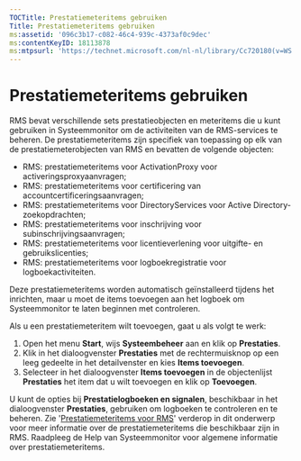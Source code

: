 ```yaml
---
TOCTitle: Prestatiemeteritems gebruiken
Title: Prestatiemeteritems gebruiken
ms:assetid: '096c3b17-c082-46c4-939c-4373af0c9dec'
ms:contentKeyID: 18113878
ms:mtpsurl: 'https://technet.microsoft.com/nl-nl/library/Cc720180(v=WS.10)'
---
```


Prestatiemeteritems gebruiken
=============================

RMS bevat verschillende sets prestatieobjecten en meteritems die u kunt gebruiken in Systeemmonitor om de activiteiten van de RMS-services te beheren. De prestatiemeteritems zijn specifiek van toepassing op elk van de prestatiemeterobjecten van RMS en bevatten de volgende objecten:

-   RMS: prestatiemeteritems voor ActivationProxy voor activeringsproxyaanvragen;
-   RMS: prestatiemeteritems voor certificering van accountcertificeringsaanvragen;
-   RMS: prestatiemeteritems voor DirectoryServices voor Active Directory-zoekopdrachten;
-   RMS: prestatiemeteritems voor inschrijving voor subinschrijvingsaanvragen;
-   RMS: prestatiemeteritems voor licentieverlening voor uitgifte- en gebruikslicenties;
-   RMS: prestatiemeteritems voor logboekregistratie voor logboekactiviteiten.

Deze prestatiemeteritems worden automatisch geïnstalleerd tijdens het inrichten, maar u moet de items toevoegen aan het logboek om Systeemmonitor te laten beginnen met controleren.

Als u een prestatiemeteritem wilt toevoegen, gaat u als volgt te werk:

1.  Open het menu **Start**, wijs **Systeembeheer** aan en klik op **Prestaties**.
2.  Klik in het dialoogvenster **Prestaties** met de rechtermuisknop op een leeg gedeelte in het detailvenster en kies **Items toevoegen**.
3.  Selecteer in het dialoogvenster **Items toevoegen** in de objectenlijst **Prestaties** het item dat u wilt toevoegen en klik op **Toevoegen**.

U kunt de opties bij **Prestatielogboeken en signalen**, beschikbaar in het dialoogvenster **Prestaties**, gebruiken om logboeken te controleren en te beheren. Zie '[Prestatiemeteritems voor RMS](https://technet.microsoft.com/a2f4e30d-3c6f-4e74-bd11-8f2103f88b0c)' verderop in dit onderwerp voor meer informatie over de prestatiemeteritems die beschikbaar zijn in RMS. Raadpleeg de Help van Systeemmonitor voor algemene informatie over prestatiemeteritems.
